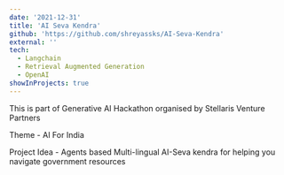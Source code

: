```yaml
---
date: '2021-12-31'
title: 'AI Seva Kendra'
github: 'https://github.com/shreyassks/AI-Seva-Kendra'
external: ''
tech:
  - Langchain
  - Retrieval Augmented Generation
  - OpenAI
showInProjects: true
---
```


This is part of Generative AI Hackathon organised by Stellaris Venture Partners 

Theme - AI For India

Project Idea - Agents based Multi-lingual AI-Seva kendra for helping you navigate government resources
